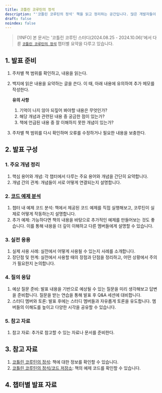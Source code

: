 ```yaml
---
title: 코틀린 코루틴의 정석
description: "'코틀린 코루틴의 정석' 책을 읽고 정리하는 공간입니다. 많은 개발자들이 어렵게 느끼는 비동기 프로그래밍을 다양한 시각적 자료와 설명을 통해 누구나 쉽게 이해할 수 있도록 쓰인 책입니다. 안드로이드, 스프링 등 코틀린을 사용하는 개발자들 중 코루틴을 사용한 비동기 프로그래밍을 기초부터 심화까지 제대로 배워보고 싶은 독자들에게 추천합니다."
draft: false
noindex: false
---
```


> [!INFO] 
> 본 문서는 '코틀린 코루틴 스터디(2024.08.25 - 2024.10.06)'에서 다룬
> [`코틀린 코루틴의 정석`][book] 챕터별 요약을 다루고 있습니다.

## 1. 발표 준비

1. 주차별 책 범위를 확인하고, 내용을 읽는다.
2. 백지에 읽은 내용을 요약하는 글을 쓴다. 이 때, 아래 내용에 유의하여 추가 메모를 작성한다.

	**유의 사항**
	1. 기억이 나지 않아 되짚어 봐야할 내용은 무엇인가?
	2. 해당 개념과 관련된 내용 중 궁금한 점이 있는가?
	3. 책에 언급된 내용 중 잘 이해하지 못한 개념이 있는가?
3. 주차별 책 범위를 다시 확인하며 오류를 수정하거나 필요한 내용을 보충한다.

## 2. 발표 구성

### 1. 주요 개념 정리  
   1. 핵심 용어와 개념: 각 챕터에서 다루는 주요 용어와 개념을 간단히 요약합니다. 
   2. 개념 간의 관계: 개념들이 서로 어떻게 연결되는지 설명합니다.
### 2. [코드 예제 분석][repository]
   1. 챕터 내 예제 코드 분석: 책에서 제공된 코드 예제를 직접 실행해보고, 코루틴이 실제로 어떻게 작동하는지 설명합니다. 
   2. 추가 예제: 가능하다면 책의 내용을 바탕으로 추가적인 예제를 만들어보는 것도 좋습니다. 이를 통해 내용을 더 깊이 이해하고 다른 멤버들에게 설명할 수 있습니다.
### 3. 실전 응용
   1. 실제 사용 사례: 실전에서 어떻게 사용될 수 있는지 사례를 소개합니다. 
   2. 장단점 및 한계: 실전에서 사용할 때의 장점과 단점을 정리하고, 어떤 상황에서 주의가 필요한지 논의합니다.
### 4. 질의 응답
   1. 예상 질문 준비: 발표 내용을 기반으로 예상될 수 있는 질문을 미리 생각해보고 답변을 준비합니다. 질문을 받는 연습을 통해 발표 후 Q&A 세션에 대비합니다. 
   2. 스터디 멤버와 토론: 발표 후에는 스터디 멤버들과 자유롭게 토론을 유도합니다. 멤버들의 이해도를 높이고 다양한 시각을 공유할 수 있습니다.
### 5. 참고 자료
   1. 참고 자료: 추가로 참고할 수 있는 자료나 문서를 준비한다.

## 3. 참고 자료

   1. [코틀린 코루틴의 정석][book]: 책에 대한 정보를 확인할 수 있습니다.
   2. [코틀린 코루틴의 정석/코드 저장소][repository]: 책의 예제 코드를 확인할 수 있습니다.


## 4. 챕터별 발표 자료


[book]: http://www.acornpub.co.kr/book/kotlin-coroutines
[repository]: https://github.com/AcornPublishing/kotlin-coroutines